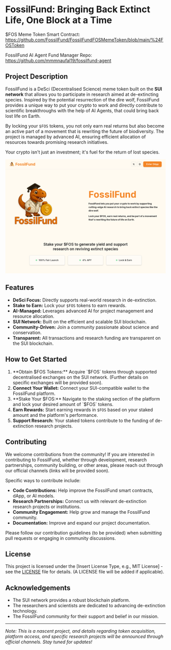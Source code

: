 # FossilFund: Bringing Back Extinct Life, One Block at a Time

$FOS Meme Token Smart Contract: https://github.com/FossilFund/FossilFundFOSMemeToken/blob/main/%24FOSToken

FossilFund AI Agent Fund Manager Repo: https://github.com/mmmnaufal19/fossilfund-agent

## Project Description

FossilFund is a DeSci (Decentralised Science) meme token built on the **SUI network** that allows you to participate in research aimed at de-extincting species. Inspired by the potential resurrection of the dire wolf, FossilFund provides a unique way to put your crypto to work and directly contribute to scientific breakthroughs with the help of AI Agents, that could bring back lost life on Earth.

By locking your `$FOS` tokens, you not only earn real returns but also become an active part of a movement that is rewriting the future of biodiversity. The project is managed by advanced AI, ensuring efficient allocation of resources towards promising research initiatives.

Your crypto isn't just an investment; it's fuel for the return of lost species.

![FossilFund](FossilFund.png)   

## Features

- **DeSci Focus:** Directly supports real-world research in de-extinction.
- **Stake to Earn:** Lock your `$FOS` tokens to earn rewards.
- **AI-Managed:** Leverages advanced AI for project management and resource allocation.
- **SUI Network:** Built on the efficient and scalable SUI blockchain.
- **Community-Driven:** Join a community passionate about science and conservation.
- **Transparent:** All transactions and research funding are transparent on the SUI blockchain.

## How to Get Started

1.  **Obtain $FOS Tokens:** Acquire `$FOS` tokens through supported decentralised exchanges on the SUI network. (Further details on specific exchanges will be provided soon).
2.  **Connect Your Wallet:** Connect your SUI-compatible wallet to the FossilFund platform.
3.  **Stake Your $FOS:** Navigate to the staking section of the platform and lock your desired amount of `$FOS` tokens.
4.  **Earn Rewards:** Start earning rewards in `$FOS` based on your staked amount and the platform's performance.
5.  **Support Research:** Your staked tokens contribute to the funding of de-extinction research projects.

## Contributing

We welcome contributions from the community! If you are interested in contributing to FossilFund, whether through development, research partnerships, community building, or other areas, please reach out through our official channels (links will be provided soon).

Specific ways to contribute include:

- **Code Contributions:** Help improve the FossilFund smart contracts, dApp, or AI models.
- **Research Partnerships:** Connect us with relevant de-extinction research projects or institutions.
- **Community Engagement:** Help grow and manage the FossilFund community.
- **Documentation:** Improve and expand our project documentation.

Please follow our contribution guidelines (to be provided) when submitting pull requests or engaging in community discussions.

## License

This project is licensed under the [Insert License Type, e.g., MIT License] - see the [LICENSE](LICENSE) file for details. (A LICENSE file will be added if applicable).

## Acknowledgements

- The SUI network provides a robust blockchain platform.
- The researchers and scientists are dedicated to advancing de-extinction technology.
- The FossilFund community for their support and belief in our mission.

---

*Note: This is a nascent project, and details regarding token acquisition, platform access, and specific research projects will be announced through official channels. Stay tuned for updates!*
